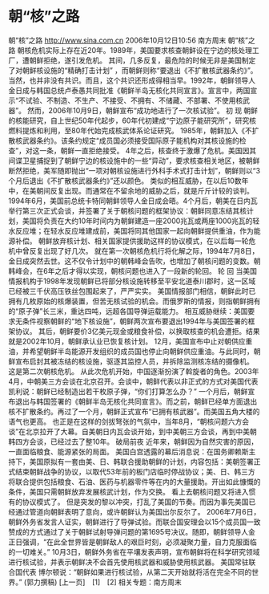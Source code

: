 # 朝“核”之路

朝“核”之路
http://www.sina.com.cn 2006年10月12日10:56 南方周末
朝“核”之路
朝核危机实际上存在近20年。1989年，美国要求核查朝鲜设在宁边的核处理工厂，遭朝鲜拒绝，遂引发危机。
其间，几多反复，最危险的时候无非是美国制定了对朝鲜核设施的“精确打击计划”
，而朝鲜则称“要退出《不扩散核武器条约》”。
当然，也并非没有共识。而且，这个共识还形成得相当早。1992年，朝鲜领导人金日成与韩国总统卢泰愚共同批准《朝鲜半岛无核化共同宣言》。宣言中，两国宣示“不试验、不制造、不生产、不接受、不拥有、不储藏、不部署、不使用核武器”。
然而，2006年10月9日，朝鲜宣布“成功地进行了一次核试验”。
初 现
朝鲜的核能研究，自上世纪50年代起步，60年代初建成“宁边原子能研究所”，研究核燃料提炼和利用，至80年代始完成核武体系论证研究。
1985年，朝鲜加入《不扩散核武器条约》。该条约规定“成员国必须接受国际原子能机构对其核设施的检查”，对这一条，朝鲜一直拒绝接受。
4年之后，核查终于激爆了危机。美国因其间谍卫星捕捉到了朝鲜宁边的核设施中的一些“异动”，要求核查相关地区，被朝鲜断然拒绝，美军随即抛出“一项对朝核设施进行外科手术式打击计划”，朝鲜则以“3个月后退出《不扩散核武器条约》”还以颜色。
类似的相互威胁，在以后10数年中，在美朝间反复出现。而通常在不留余地的威胁之后，就是斤斤计较的谈判。
1994年6月，美国前总统卡特同朝鲜领导人金日成会晤。4个月后，朝美在日内瓦举行第三次正式会谈，并签署了关于朝核问题的框架协议：朝鲜同意冻结其核计划，美国将负责在大约10年时间内为朝鲜建造一座2000兆瓦或两座1000兆瓦的轻水反应堆；在轻水反应堆建成前，美国将同其他国家一起向朝鲜提供重油，作为能源补偿。
朝鲜放弃核计划、相关国家提供援助这样的协议模式，在以后每一轮危机中曾反复出现了好几次。
就在第一次朝核危机行将化解之际，1994年7月8日，金日成突然去世。这不仅令计划中的朝韩峰会告吹，也增加了朝核问题的变数。朝韩峰会，在6年之后才得以实现，朝核问题也进入了一段新的轮回。
轮 回
当美国情报机构于1998年发现朝鲜已将部分核设施转移至平安北道泰川郡时，这一区域已经被三千伏高压铁丝包围起来了，严严实实。
美国情报部门相信，朝鲜此时已拥有几枚原始的核爆装置，但苦无核试验的机会。而俄罗斯的情报，则指朝鲜拥有的“原子弹”长三米，重达四吨，远超各国导弹运载能力。
相互威胁继续：美国要求无条件视察朝鲜的“地下核设施”，朝鲜两次宣布要退出1994年与美国签署的框架协议。
其后，朝鲜要价3亿美元现金或粮食补偿，以换取核查的机会遭拒。结果就是2002年10月，朝鲜承认业已恢复核计划。
12月，美国宣布中止对朝供应重油，并希望朝鲜半岛能源开发组织的成员国也停止向朝鲜供应重油。与此同时，朝鲜宣布启封其被冻结的核设施，驱逐其监控人员，并拆除监测核冻结的摄像机。
这是第二次朝核危机。
从此次危机开始，中国逐渐扮演了斡旋者的角色。2003年4月，中朝美三方会谈在北京召开。会谈中，朝鲜代表以非正式的方式对美国代表凯利说：朝鲜已经制造出若干枚原子弹，“你们打算怎么办？”
一个月后，朝鲜宣布退出与韩国签署的《朝鲜半岛无核化共同宣言》。而之前，朝鲜已经单方面退出核不扩散条约。再过了一个月，朝鲜正式宣布“已拥有核武器”。而美国五角大楼的语气也更高。
也正是在这样的剑拔弩张的气氛中，当年8月，“朝核问题六方会谈”在北京拉开了大幕。自美朝日内瓦会谈开始，到中美朝三方会谈，再到中美朝韩四方会谈，已经过去了整10年。
破局前夜
近年来，朝鲜因为自然灾害的原因，一直面临粮食、能源紧张的局面。
美国白宫透露的幕后消息说：在国务卿赖斯主持下，美国原拟有一套由美、日、韩联合援助朝鲜的计划，内容包括：美朝签署正式结束朝鲜战争的协议，以取代53年前的板门店临时停战协议；美、日、韩三方将联合提供包括粮食、石油、医药与机器零件等在内的大量援助。开出如此慷慨的条件，美国只需朝鲜放弃发展核武计划，作为交换。
看上去朝核问题又将进入惯有的协议模式了。
但是突发的黎以冲突，打乱了美国的节奏。而因为事先美国已经通过管道向朝鲜表明了意向，或许朝鲜认为美国出尔反尔了。
2006年7月6日，朝鲜外务省发言人证实，朝鲜进行了导弹试验。而联合国安理会以15个成员国一致赞成的方式通过了关于朝鲜试射导弹问题的第1695号决议。随即，朝鲜领导人金正日强调，“在此全世界皆是朝鲜敌人的艰巨时刻，必须凝聚力量，自力克服面临的一切难关。”
10月3日，朝鲜外务省在平壤发表声明，宣布朝鲜将在科学研究领域进行核试验，并表示朝鲜决不会首先使用核武器和威胁使用核武器。
美国常驻联合国代表
博尔顿说：“朝鲜如果进行核试验，从第二天开始就将活在完全不同的世界。” (郭力撰稿)
[上一页]　[1]　[2]
相关专题：南方周末 

